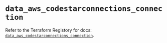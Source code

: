 # `data_aws_codestarconnections_connection`

Refer to the Terraform Registory for docs: [`data_aws_codestarconnections_connection`](https://registry.terraform.io/providers/hashicorp/aws/4.66.0/docs/data-sources/codestarconnections_connection).
